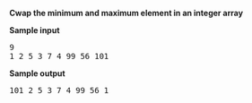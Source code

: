 **Сwap the minimum and maximum element in an integer array**

**Sample input**
<pre>
9
1 2 5 3 7 4 99 56 101
</pre>

**Sample output**
<pre>
101 2 5 3 7 4 99 56 1
</pre>